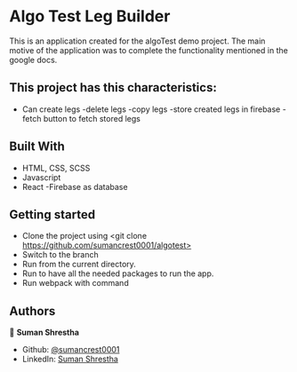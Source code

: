 # Algo Test Leg Builder

This is an application created for the algoTest demo project. The main motive of the application was to complete the functionality mentioned in the google docs.

## This project has this characteristics:

- Can create legs
  -delete legs
  -copy legs
  -store created legs in firebase
  -fetch button to fetch stored legs

## Built With

- HTML, CSS, SCSS
- Javascript
- React
  -Firebase as database

## Getting started

- Clone the project using <git clone https://github.com/sumancrest0001/algotest>
- Switch to the <master> branch
- Run <cd todo-list> from the current directory.
- Run <npm install> to have all the needed packages to run the app.
- Run webpack with <npm run build> command

## Authors

👤 **Suman Shrestha**

- Github: [@sumancrest0001](https://github.com/sumancrest0001)
- LinkedIn: [Suman Shrestha](https://www.linkedin.com/in/suman-shrestha0001/)
